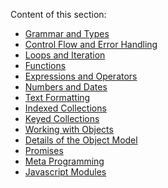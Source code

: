 Content of this section:
* [Grammar and Types](https://github.com/ridvandmrc/Self-Learning/tree/main/javascript/grammer_and_types)
* [Control Flow and Error Handling](https://github.com/ridvandmrc/Self-Learning/tree/main/javascript/Control_flow_error_handling)
* [Loops and Iteration](https://github.com/ridvandmrc/Self-Learning/tree/main/javascript/Loops_and_iteration)
* [Functions](https://github.com/ridvandmrc/Self-Learning/tree/main/javascript/Functions)
* [Expressions and Operators](https://github.com/ridvandmrc/Self-Learning/tree/main/javascript/expressions_and_operators)
* [Numbers and Dates](https://github.com/ridvandmrc/Self-Learning/tree/main/javascript/Numbers_and_Dates)
* [Text Formatting](https://github.com/ridvandmrc/Self-Learning/tree/main/javascript/text_formatting)
* [Indexed Collections](https://github.com/ridvandmrc/Self-Learning/tree/main/javascript/Indexed_collection(Array))
* [Keyed Collections](https://github.com/ridvandmrc/Self-Learning/tree/main/javascript/Keyed_Collections)
* [Working with Objects](https://github.com/ridvandmrc/Self-Learning/tree/main/javascript/working_object)
* [Details of the Object Model](https://github.com/ridvandmrc/Self-Learning/tree/main/javascript/detail_object_model)
* [Promises](https://github.com/ridvandmrc/Self-Learning/tree/main/javascript/Using%20Promises)
* [Meta Programming](https://github.com/ridvandmrc/Self-Learning/tree/main/javascript/Meta_Programming)
* [Javascript Modules](https://github.com/ridvandmrc/Self-Learning/tree/main/javascript/javascript_modules)